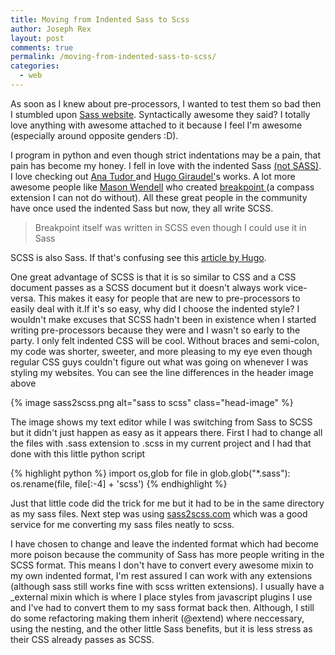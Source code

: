 ```yaml
---
title: Moving from Indented Sass to Scss
author: Joseph Rex
layout: post
comments: true
permalink: /moving-from-indented-sass-to-scss/
categories:
  - web
---
```

As soon as I knew about pre-processors, I wanted to test them so bad then I stumbled upon <a href="http://sass-lang.com" target="_blank">Sass website</a>. Syntactically awesome they said? I totally love anything with awesome attached to it because I feel I'm awesome (especially around opposite genders :D).

I program in python and even though strict indentations may be a pain, that pain has become my honey. I fell in love with the indented Sass <a href="http://sassnotsass.com/" target="_blank">(not SASS)</a>. I love checking out <a href="https://twitter.com/thebabydino" target="_blank">Ana Tudor </a>and <a href="https://twitter.com/HugoGiraudel" target="_blank">Hugo Giraudel'</a>s works. A lot more awesome people like <a href="http://twitter.com/codingdesigner" target="_blank">Mason Wendell</a> who created <a href="http://github.com/Team-Sass/breakpoint" target="_blank">breakpoint </a>(a compass extension I can not do without). All these great people in the community have once used the indented Sass but now, they all write SCSS.
<!--more-->

> Breakpoint itself was written in SCSS even though I could use it in Sass

SCSS is also Sass. If that's confusing see this <a href="http://www.sitepoint.com/whats-difference-sass-scss/" target="_blank">article by Hugo</a>.

One great advantage of SCSS is that it is so similar to CSS and a CSS document passes as a SCSS document but it doesn't always work vice-versa. This makes it easy for people that are new to pre-processors to easily deal with it.If it's so easy, why did I choose the indented style? I wouldn't make excuses that SCSS hadn't been in existence when I started writing pre-processors because they were and I wasn't so early to the party. I only felt indented CSS will be cool. Without braces and semi-colon, my code was shorter, sweeter, and more pleasing to my eye even though regular CSS guys couldn't figure out what was going on whenever I was styling my websites. You can see the line differences in the header image above

{% image sass2scss.png alt="sass to scss" class="head-image" %}

The image shows my text editor while I was switching from Sass to SCSS but it didn't just happen as easy as it appears there. First I had to change all the files with .sass extension to .scss in my current project and I had that done with this little python script

{% highlight python %}
import os,glob
for file in glob.glob("*.sass"):
  os.rename(file, file[:-4] + 'scss')
{% endhighlight %}

Just that little code did the trick for me but it had to be in the same directory as my sass files. Next step was using <a href="http://sass2scss.com" target="_blank">sass2scss.com</a> which was a good service for me converting my sass files neatly to scss.

I have chosen to change and leave the indented format which had become more poison because the community of Sass has more people writing in the SCSS format. This means I don't have to convert every awesome mixin to my own indented format, I'm rest assured I can work with any extensions (although sass still works fine with scss written extensions). I usually have a _external mixin which is where I place styles from javascript plugins I use and I've had to convert them to my sass format back then. Although, I still do some refactoring making them inherit (@extend) where neccessary, using the nesting, and the other little Sass benefits, but it is less stress as their CSS already passes as SCSS.